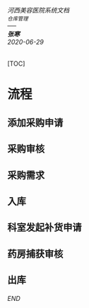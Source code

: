 ###### 河西美容医院系统文档<br><sup>仓库管理</sup><br>──<br>**张寒**<br>*2020-06-29*

[TOC]

# 流程

## 添加采购申请

## 采购审核

## 采购需求

## 入库

## 科室发起补货申请

## 药房捕获审核

## 出库







###### END